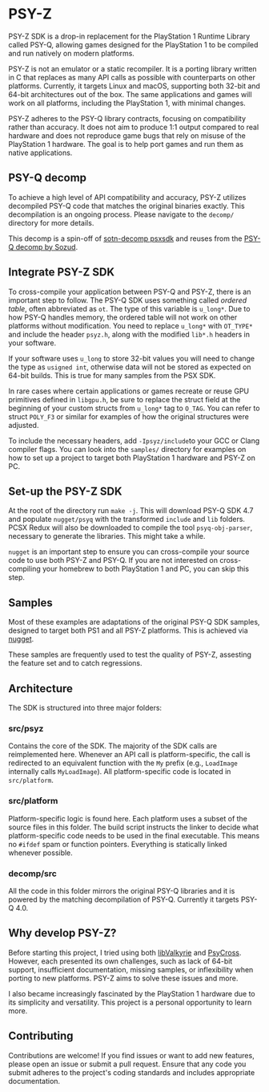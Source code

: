 # PSY-Z

PSY-Z SDK is a drop-in replacement for the PlayStation 1 Runtime Library called PSY-Q, allowing games designed for the PlayStation 1 to be compiled and run natively on modern platforms.

PSY-Z is not an emulator or a static recompiler. It is a porting library written in C that replaces as many API calls as possible with counterparts on other platforms. Currently, it targets Linux and macOS, supporting both 32-bit and 64-bit architectures out of the box. The same applications and games will work on all platforms, including the PlayStation 1, with minimal changes.

PSY-Z adheres to the PSY-Q library contracts, focusing on compatibility rather than accuracy. It does not aim to produce 1:1 output compared to real hardware and does not reproduce game bugs that rely on misuse of the PlayStation 1 hardware. The goal is to help port games and run them as native applications.

## PSY-Q decomp

To achieve a high level of API compatibility and accuracy, PSY-Z utilizes decompiled PSY-Q code that matches the original binaries exactly. This decompilation is an ongoing process. Please navigate to the `decomp/` directory for more details.

This decomp is a spin-off of [sotn-decomp psxsdk](https://github.com/Xeeynamo/sotn-decomp/tree/master/src/main/psxsdk) and reuses from the [PSY-Q decomp by Sozud](https://github.com/sozud/psy-q-decomp).

## Integrate PSY-Z SDK

To cross-compile your application between PSY-Q and PSY-Z, there is an important step to follow. The PSY-Q SDK uses something called _ordered table_, often abbreviated as `ot`. The type of this variable is `u_long*`. Due to how PSY-Q handles memory, the ordered table will not work on other platforms without modification. You need to replace `u_long*` with `OT_TYPE*` and include the header `psyz.h`, along with the modified `lib*.h` headers in your software.

If your software uses `u_long` to store 32-bit values you will need to change the type as `usigned int`, otherwise data will not be stored as expected on 64-bit builds. This is true for many samples from the PSX SDK.

In rare cases where certain applications or games recreate or reuse GPU primitives defined in `libgpu.h`, be sure to replace the struct field at the beginning of your custom structs from `u_long*` tag to `O_TAG`. You can refer to struct `POLY_F3` or similar for examples of how the original structures were adjusted.

To include the necessary headers, add `-Ipsyz/include`to your GCC or Clang compiler flags. You can look into the `samples/` directory for examples on how to set up a project to target both PlayStation 1 hardware and PSY-Z on PC.

## Set-up the PSY-Z SDK

At the root of the directory run `make -j`. This will download PSY-Q SDK 4.7 and populate `nugget/psyq` with the transformed `include` and `lib` folders. PCSX Redux will also be downloaded to compile the tool `psyq-obj-parser`, necessary to generate the libraries. This might take a while.

`nugget` is an important step to ensure you can cross-compile your source code to use both PSY-Z and PSY-Q. If you are not interested on cross-compiling your homebrew to both PlayStation 1 and PC, you can skip this step.

## Samples

Most of these examples are adaptations of the original PSY-Q SDK samples, designed to target both PS1 and all PSY-Z platforms. This is achieved via [nugget](https://github.com//pcsx-redux/nugget).

These samples are frequently used to test the quality of PSY-Z, assesting the feature set and to catch regressions.

## Architecture

The SDK is structured into three major folders:

### src/psyz

Contains the core of the SDK. The majority of the SDK calls are reimplemented here. Whenever an API call is platform-specific, the call is redirected to an equivalent function with the `My` prefix (e.g., `LoadImage` internally calls `MyLoadImage`). All platform-specific code is located in `src/platform`.

### src/platform

Platform-specific logic is found here. Each platform uses a subset of the source files in this folder. The build script instructs the linker to decide what platform-specific code needs to be used in the final executable. This means no `#ifdef` spam or function pointers. Everything is statically linked whenever possible.

### decomp/src

All the code in this folder mirrors the original PSY-Q libraries and it is powered by the matching decompilation of PSY-Q. Currently it targets PSY-Q 4.0.

## Why develop PSY-Z?

Before starting this project, I tried using both [libValkyrie](https://github.com/Gh0stBlade/libValkyrie) and [PsyCross](https://github.com/OpenDriver2/PsyCross/). However, each presented its own challenges, such as lack of 64-bit support, insufficient documentation, missing samples, or inflexibility when porting to new platforms. PSY-Z aims to solve these issues and more.

I also became increasingly fascinated by the PlayStation 1 hardware due to its simplicity and versatility. This project is a personal opportunity to learn more.

## Contributing

Contributions are welcome! If you find issues or want to add new features, please open an issue or submit a pull request. Ensure that any code you submit adheres to the project's coding standards and includes appropriate documentation.
